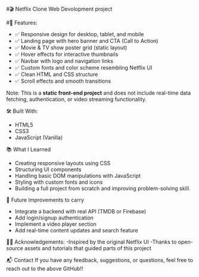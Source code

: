 #🎬 Netflix Clone 
Web Devolopment project

#🚀 Features:
- ✅ Responsive design for desktop, tablet, and mobile
- ✅ Landing page with hero banner and CTA (Call to Action)
- ✅ Movie & TV show poster grid (static layout)
- ✅ Hover effects for interactive thumbnails
- ✅ Navbar with logo and navigation links
- ✅ Custom fonts and color scheme resembling Netflix UI
- ✅ Clean HTML and CSS structure
- ✅ Scroll effects and smooth transitions

 Note: This is a **static front-end project** and does not include real-time data fetching, authentication, or video streaming functionality.


🛠️ Built With:
- HTML5
- CSS3
- JavaScript (Vanilla)


📚 What I Learned
- Creating responsive layouts using CSS 
- Structuring UI components
- Handling basic DOM manipulations with JavaScript
- Styling with custom fonts and icons
- Building a full project from scratch and improving problem-solving skill.

📝 Future Improvements to carry
- Integrate a backend with real API (TMDB or Firebase)
- Add login/signup authentication
- Implement a video player section
- Add real-time content updates and search feature

🙋‍♂️ Acknowledgements:
-Inspired by the original Netflix UI
-Thanks to open-source assets and tutorials that guided parts of this project

📬 Contact
If you have any feedback, suggestions, or questions, feel free to reach out to the above GitHub!!


